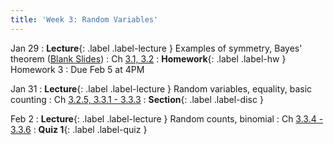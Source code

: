 ```yaml
---
title: 'Week 3: Random Variables'
---
```


Jan 29
: **Lecture**{: .label .label-lecture } Examples of symmetry, Bayes' theorem ([Blank Slides](/assets/slides/lec-6-pre-lec.pdf))
    : Ch [3.1, 3.2](http://stat88.org/textbook/content/Chapter_03/01_Success_and_Failure.html)
: **Homework**{: .label .label-hw } Homework 3
    : Due Feb 5 at 4PM

Jan 31
: **Lecture**{: .label .label-lecture } Random variables, equality, basic counting
    : Ch [3.2.5, 3.3.1 - 3.3.3](http://stat88.org/textbook/content/Chapter_03/02_Random_Variables.html)
: **Section**{: .label .label-disc }

Feb 2
: **Lecture**{: .label .label-lecture } Random counts, binomial
    : Ch [3.3.4 - 3.3.6](http://stat88.org/textbook/content/Chapter_02/04_Use_and_Interpretation.html)
: **Quiz 1**{: .label .label-quiz }
